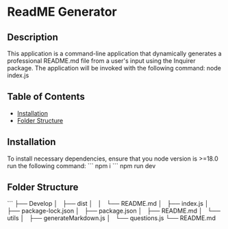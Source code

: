 <!-- Generate readME -->

# ReadME Generator

## Description

This application is a command-line application that dynamically generates a professional README.md file from a user's input using the Inquirer package. The application will be invoked with the following command: node index.js

## Table of Contents

- [Installation](#installation)
- [Folder Structure](#folder-structure)

## Installation

To install necessary dependencies, ensure that you node version is >=18.0 run the following command:
\`\`\`
npm i
\`\`\`
npm run dev

## Folder Structure

\`\`\`
├── Develop
│   ├── dist
│   │   └── README.md
│   ├── index.js
│   ├── package-lock.json
│   ├── package.json
│   ├── README.md
│   └── utils
│   ├── generateMarkdown.js
│   └── questions.js
└── README.md
